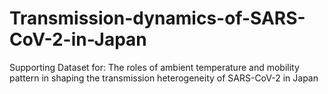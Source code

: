 # Transmission-dynamics-of-SARS-CoV-2-in-Japan
Supporting Dataset for: The roles of ambient temperature and mobility pattern in shaping the transmission heterogeneity of SARS-CoV-2 in Japan
